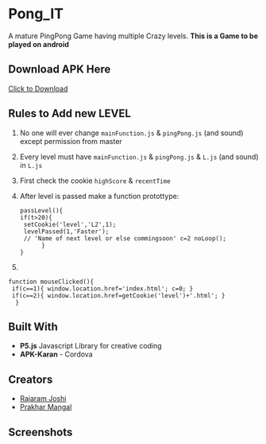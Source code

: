 # Pong_IT
A mature PingPong Game having multiple Crazy levels.
**This is a Game to be played on android** 
## Download APK Here
[Click to Download](#)
## Rules to Add new LEVEL

 1. No one will ever change `mainFunction.js` & `pingPong.js` (and sound) except permission from master
 2. Every level must have `mainFunction.js` & `pingPong.js` & `L.js` (and sound) in `L.js`
 3. First check the cookie `highScore` &  `recentTime`
 4. 
    After level is passed make a function protottype: 
    
        passLevel(){
        if(t>20){
         setCookie('level','L2',1); 
         levelPassed(1,'Faster'); 
         // 'Name of next level or else commingsoon' c=2 noLoop(); 
              }
        }

5. 

    function mouseClicked(){
     if(c==1){ window.location.href='index.html'; c=0; } 
     if(c==2){ window.location.href=getCookie('level')+'.html'; }
      }

## Built With

 - **P5.js** Javascript Library for creative coding
 - **APK-Karan** - Cordova 

## Creators

 - [Rajaram Joshi](https://github.com/TheCBKM)
 - [Prakhar Mangal](https://github.com/Prakhar-Mangal)

## Screenshots



